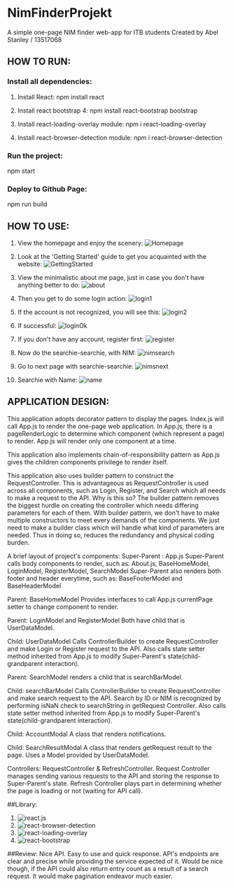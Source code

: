 # NimFinderProjekt
A simple one-page NIM finder web-app for ITB students
Created by Abel Stanley / 13517068

## HOW TO RUN:
### Install all dependencies:
1. Install React:
    npm install react

2. Install react bootstrap 4:
    npm install react-bootstrap bootstrap

3. Install react-loading-overlay module:
    npm i react-loading-overlay

4. Install react-browser-detection module:
    npm i react-browser-detection

### Run the project:
npm start

### Deploy to Github Page:
npm run build

## HOW TO USE:
1. View the homepage and enjoy the scenery:
![Homepage](screenshots/homepage1.PNG)

2. Look at the 'Getting Started' guide to get you acquainted with the website:
![GettingStarted](screenshots/gettingStarted.PNG)

3. View the minimalistic about me page, just in case you don't have anything better to do:
![about](screenshots/about.PNG)

4. Then you get to do some login action:
![login1](screenshots/login.PNG)

5. If the account is not recognized, you will see this:
![login2](screenshots/login1.PNG)

6. If successful:
![loginOk](screenshots/loginresult1.PNG)

7. If you don't have any account, register first:
![register](screenshots/register.PNG)

8. Now do the searchie-searchie, with NIM:
![nimsearch](screenshots/search1.PNG)

9. Go to next page with searchie-searchie:
![nimsnext](screenshots/search1next.PNG)

10. Searchie with Name:
![name](screenshots/search2.PNG)

## APPLICATION DESIGN:

This application adopts decorator pattern to display the pages. Index.js will call App.js to render the one-page web application. In App.js, there is a pageRenderLogic to determine which component (which represent a page) to render. App.js will render only one component at a time.

This application also implements chain-of-responsibility pattern as App.js gives the children components privilege to render itself.

This application also uses builder pattern to construct the RequestController. This is advantageous as RequestController is used across all components, such as Login, Register, and Search which all needs to make a request to the API. Why is this so? The builder pattern removes the biggest hurdle on creating the controller which needs differing parameters for each of them. With builder pattern, we don't have to make multiple constructors to meet every demands of the components. We just need to make a builder class which will handle what kind of parameters are needed. Thus in doing so, reduces the redundancy and physical coding burden.

A brief layout of project's components:
Super-Parent : App.js
Super-Parent calls body components to render, such as: About.js, BaseHomeModel, LoginModel, RegisterModel, SearchModel
Super-Parent also renders both footer and header everytime, such as: BaseFooterModel and BaseHeaderModel

Parent: BaseHomeModel
Provides interfaces to call App.js currentPage setter to change component to render.

Parent: LoginModel and RegisterModel
Both have child that is UserDataModel.

Child: UserDataModel
Calls ControllerBuilder to create RequestController and make Login or Register request to the API. Also calls state setter method inherited from App.js to modify   Super-Parent's state(child-grandparent interaction).

Parent: SearchModel
renders a child that is searchBarModel.

Child: searchBarModel
Calls ControllerBuilder to create RequestController and make search request to the API. Search by ID or NIM is recognized by performing isNaN check to searchString in getRequest Controller. Also calls state setter method inherited from App.js to modify   Super-Parent's state(child-grandparent interaction).

Child: AccountModal
A class that renders notifications.

Child: SearchResultModal
A class that renders getRequest result to the page. Uses a Model provided by UserDataModel.

Controllers: RequestController & RefreshController.
Request Controller manages sending various requests to the API and storing the response to Super-Parent's state.
Refresh Controller plays part in determining whether the page is loading or not (waiting for API call).

##Library:
1. ![react.js](https://www.npmjs.com/package/react)
2. ![react-browser-detection](https://www.npmjs.com/package/react-browser-detection)
3. ![react-loading-overlay](https://www.npmjs.com/package/react-loading-overlay)
4. ![react-bootstrap](https://www.npmjs.com/package/react-bootstrap)

##Review:
Nice API. Easy to use and quick response. API's endpoints are clear and precise while providing the service expected of it. Would be nice though, if the API could also return entry count as a result of a search request. It would make pagination endeavor much easier.
